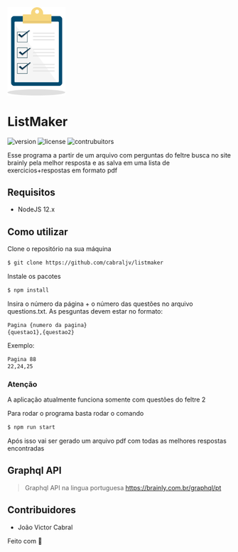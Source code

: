 <img src="./docs/listmaker.png" width=130> 

# ListMaker


![version](https://img.shields.io/badge/version-0.2-green) ![license](https://img.shields.io/badge/license-mit-blue) ![contrubuitors](https://img.shields.io/badge/contribuitors-1-red) 

Esse programa a partir de um arquivo com perguntas do feltre busca no site brainly pela melhor resposta e as salva em uma lista de exercicios+respostas em formato pdf

## Requisitos
- NodeJS 12.x

## Como utilizar

Clone o repositório na sua máquina
```sh
$ git clone https://github.com/cabraljv/listmaker
```

Instale os pacotes
```sh
$ npm install
```

Insira o número da página + o número das questões no arquivo questions.txt. As pesguntas devem estar no formato:

```
Pagina {numero da pagina}
{questao1},{questao2}
```

Exemplo:

```
Pagina 88
22,24,25
```
### Atenção
A aplicação atualmente funciona somente com questões do feltre 2

Para rodar o programa basta rodar o comando

```sh
$ npm run start
```

Após isso vai ser gerado um arquivo pdf com todas as melhores respostas encontradas


## Graphql API
>Graphql API na lingua portuguesa https://brainly.com.br/graphql/pt

## Contribuidores
- João Victor Cabral

Feito com 💜
